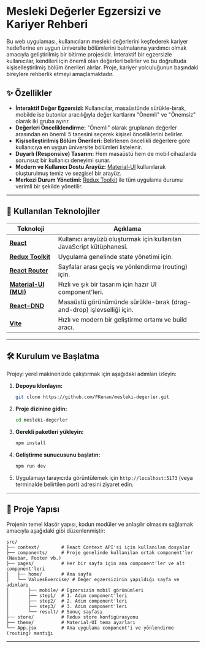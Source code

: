 # Mesleki Değerler Egzersizi ve Kariyer Rehberi

Bu web uygulaması, kullanıcıların mesleki değerlerini keşfederek kariyer hedeflerine en uygun üniversite bölümlerini bulmalarına yardımcı olmak amacıyla geliştirilmiş bir bitirme projesidir. İnteraktif bir egzersizle kullanıcılar, kendileri için önemli olan değerleri belirler ve bu doğrultuda kişiselleştirilmiş bölüm önerileri alırlar. Proje, kariyer yolculuğunun başındaki bireylere rehberlik etmeyi amaçlamaktadır.

## ✨ Özellikler

- **İnteraktif Değer Egzersizi:** Kullanıcılar, masaüstünde sürükle-bırak, mobilde ise butonlar aracılığıyla değer kartlarını "Önemli" ve "Önemsiz" olarak iki gruba ayırır.
- **Değerleri Önceliklendirme:** "Önemli" olarak gruplanan değerler arasından en önemli 5 tanesini seçerek kişisel önceliklerini belirler.
- **Kişiselleştirilmiş Bölüm Önerileri:** Belirlenen öncelikli değerlere göre kullanıcıya en uygun üniversite bölümleri listelenir.
- **Duyarlı (Responsive) Tasarım:** Hem masaüstü hem de mobil cihazlarda sorunsuz bir kullanıcı deneyimi sunar.
- **Modern ve Kullanıcı Dostu Arayüz:** [Material-UI](https://mui.com/) kullanılarak oluşturulmuş temiz ve sezgisel bir arayüz.
- **Merkezi Durum Yönetimi:** [Redux Toolkit](https://redux-toolkit.js.org/) ile tüm uygulama durumu verimli bir şekilde yönetilir.

---

## 🚀 Kullanılan Teknolojiler

| Teknoloji                                                    | Açıklama                                                              |
| ------------------------------------------------------------ | --------------------------------------------------------------------- |
| **[React](https://reactjs.org/)**                            | Kullanıcı arayüzü oluşturmak için kullanılan JavaScript kütüphanesi.  |
| **[Redux Toolkit](https://redux-toolkit.js.org/)**           | Uygulama genelinde state yönetimi için.                               |
| **[React Router](https://reactrouter.com/)**                 | Sayfalar arası geçiş ve yönlendirme (routing) için.                   |
| **[Material-UI (MUI)](https://mui.com/)**                    | Hızlı ve şık bir tasarım için hazır UI component'leri.                |
| **[React-DND](https://react-dnd.github.io/react-dnd/about)** | Masaüstü görünümünde sürükle-bırak (drag-and-drop) işlevselliği için. |
| **[Vite](https://vitejs.dev/)**                              | Hızlı ve modern bir geliştirme ortamı ve build aracı.                 |

---

## 🛠️ Kurulum ve Başlatma

Projeyi yerel makinenizde çalıştırmak için aşağıdaki adımları izleyin:

1.  **Depoyu klonlayın:**

    ```bash
    git clone https://github.com/FKenan/mesleki-degerler.git
    ```

2.  **Proje dizinine gidin:**

    ```bash
    cd mesleki-degerler
    ```

3.  **Gerekli paketleri yükleyin:**

    ```bash
    npm install
    ```

4.  **Geliştirme sunucusunu başlatın:**

    ```bash
    npm run dev
    ```

5.  Uygulamayı tarayıcıda görüntülemek için `http://localhost:5173` (veya terminalde belirtilen port) adresini ziyaret edin.

---

## 📂 Proje Yapısı

Projenin temel klasör yapısı, kodun modüler ve anlaşılır olmasını sağlamak amacıyla aşağıdaki gibi düzenlenmiştir:

```
src/
├── context/        # React Context API'si için kullanılan dosyalar
├── components/     # Proje genelinde kullanılan ortak component'ler (Navbar, Footer vb.)
├── pages/          # Her bir sayfa için ana component'ler ve alt component'leri
│   ├── home/       # Ana sayfa
│   └── ValuesExercise/ # Değer egzersizinin yapıldığı sayfa ve adımları
│       ├── mobile/ # Egzersizin mobil görünümleri
│       ├── step1/  # 1. Adım component'leri
│       ├── step2/  # 2. Adım component'leri
│       ├── step3/  # 3. Adım component'leri
│       └── result/ # Sonuç sayfası
├── store/          # Redux store konfigürasyonu
├── theme/          # Material-UI tema ayarları
└── App.jsx         # Ana uygulama component'i ve yönlendirme (routing) mantığı
```

---
